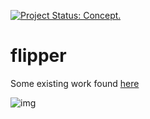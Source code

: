 <!-- README.md is generated from README.Rmd. Please edit that file -->
[![Project Status: Concept.](http://www.repostatus.org/badges/latest/concept.svg)](http://www.repostatus.org/#concept)

flipper
=======

Some existing work found [here](https://github.com/njtierney/cranscan)

![img](https://user-images.githubusercontent.com/6697851/29385842-8433bf84-82d9-11e7-86b4-4514b6ba5f32.png)
